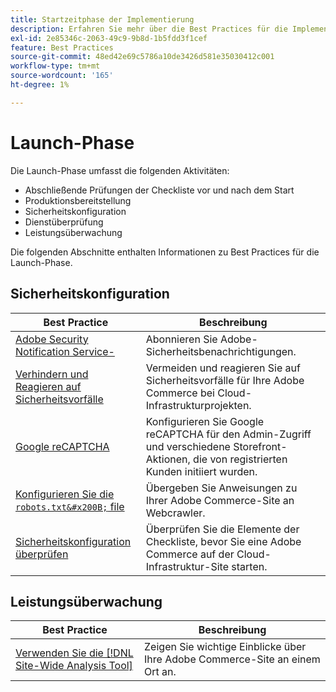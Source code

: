 ```yaml
---
title: Startzeitphase der Implementierung
description: Erfahren Sie mehr über die Best Practices für die Implementierung in der Anfangsphase von Adobe Commerce-Projekten.
exl-id: 2e85346c-2063-49c9-9b8d-1b5fdd3f1cef
feature: Best Practices
source-git-commit: 48ed42e69c5786a10de3426d581e35030412c001
workflow-type: tm+mt
source-wordcount: '165'
ht-degree: 1%

---
```


# Launch-Phase

Die Launch-Phase umfasst die folgenden Aktivitäten:

- Abschließende Prüfungen der Checkliste vor und nach dem Start
- Produktionsbereitstellung
- Sicherheitskonfiguration
- Dienstüberprüfung
- Leistungsüberwachung

Die folgenden Abschnitte enthalten Informationen zu Best Practices für die Launch-Phase.

## Sicherheitskonfiguration

| Best Practice | Beschreibung |
|------------------------------------------------------------------------------------------------------------------------------------|---------------------------------------------------------------------------------------------------------------|
| [Adobe Security Notification Service-&#x200B;](https://www.adobe.com/subscription/adbeSecurityNotifications.html) | Abonnieren Sie Adobe-Sicherheitsbenachrichtigungen. |
| [Verhindern und Reagieren auf Sicherheitsvorfälle](prevent-respond-security-incident.md) | Vermeiden und reagieren Sie auf Sicherheitsvorfälle für Ihre Adobe Commerce bei Cloud-Infrastrukturprojekten. |
| [Google reCAPTCHA](https://experienceleague.adobe.com/docs/commerce-admin/systems/security/captcha/security-google-recaptcha.html) | Konfigurieren Sie Google reCAPTCHA für den Admin-Zugriff und verschiedene Storefront-Aktionen, die von registrierten Kunden initiiert wurden. |
| [Konfigurieren Sie die `robots.txt&#x200B;` file](robots-txt.md) | Übergeben Sie Anweisungen zu Ihrer Adobe Commerce-Site an Webcrawler. |
| [Sicherheitskonfiguration überprüfen](https://experienceleague.adobe.com/docs/commerce-cloud-service/user-guide/launch/checklist.html) | Überprüfen Sie die Elemente der Checkliste, bevor Sie eine Adobe Commerce auf der Cloud-Infrastruktur-Site starten. |

## Leistungsüberwachung

| Best Practice | Beschreibung |
|------------------------------------------------------------------------------------------------------------------------------------------------|----------------------------------------------------------------------|
| [Verwenden Sie die [!DNL Site-Wide Analysis Tool]](../../../tools/site-wide-analysis-tool/intro.md#integrations-with-other-adobe-commerce-support-tools) | Zeigen Sie wichtige Einblicke über Ihre Adobe Commerce-Site an einem Ort an. |
